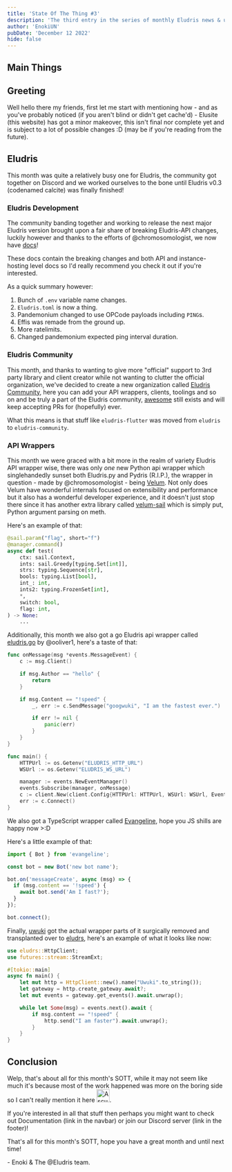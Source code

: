 ```yaml
---
title: 'State Of The Thing #3'
description: 'The third entry in the series of monthly Eludris news & updates.'
author: 'EnokiUN'
pubDate: 'December 12 2022'
hide: false
---
```


## Main Things

## Greeting

Well hello there my friends, first let me start with mentioning how - and as you've probably noticed (if you aren't blind or
didn't get cache'd) - Elusite (this website) has got a minor makeover, this isn't final nor complete yet and is subject to a
lot of possible changes :D (may be if you're reading from the future).

## Eludris

This month was quite a relatively busy one for Eludris, the community got together on Discord and we worked ourselves to the
bone until Eludris v0.3 (codenamed calcite) was finally finished!

### Eludris Development

The community banding together and working to release the next major Eludris version brought upon a fair share of breaking
Eludris-API changes, luckily however and thanks to the efforts of @chromosomologist, we now have
[docs](https://eludris.github.io/docs)!

These docs contain the breaking changes and both API and instance-hosting level docs so I'd really recommend you check it out
if you're interested.

As a quick summary however:

1. Bunch of `.env` variable name changes.
2. `Eludris.toml` is now a thing.
3. Pandemonium changed to use OPCode payloads including `PING`s.
4. Effis was remade from the ground up.
5. More ratelimits.
6. Changed pandemonium expected ping interval duration.

### Eludris Community

This month, and thanks to wanting to give more "official" support to 3rd party library and client creator while not wanting to
clutter the official organization, we've decided to create a new organization called
[Eludris Community](https://github.com/eludris-community), here you can add your API wrappers, clients, toolings and so on and
be truly a part of the Eludris community, [awesome](https://github.com/eludris/awesome) still exists and will keep accepting
PRs for (hopefully) ever.

What this means is that stuff like `eludris-flutter` was moved from `eludris` to `eludris-community`.

### API Wrappers

This month we were graced with a bit more in the realm of variety Eludris API wrapper wise, there was only _one_ new Python api
wrapper which singlehandedly sunset both Eludris.py and Pydris (R.I.P.), the wrapper in question - made by @chromosomologist -
being [Velum](https://github.com/eludris-community/velum). Not only does Velum have wonderful internals focused on
extensibility and performance but it also has a wonderful developer experience, and it doesn't just stop there since it has
another extra library called [velum-sail](https://github.com/eludris-community/velum-sail) which is simply put, Python
argument parsing on meth.

Here's an example of that:

```py
@sail.param("flag", short="f")
@manager.command()
async def test(
    ctx: sail.Context,
    ints: sail.Greedy[typing.Set[int]],
    strs: typing.Sequence[str],
    bools: typing.List[bool],
    int_: int,
    ints2: typing.FrozenSet[int],
    *,
    switch: bool,
    flag: int,
) -> None:
    ...
```

Additionally, this month we also got a go Eludris api wrapper called
[eludris.go](https://github.com/eludris-community/eludris.go) by @ooliver1, here's a taste of that:

```go
func onMessage(msg *events.MessageEvent) {
	c := msg.Client()

	if msg.Author == "hello" {
		return
	}

    if msg.Content == "!speed" {
		_, err := c.SendMessage("googwuki", "I am the fastest ever.")

		if err != nil {
			panic(err)
		}
    }
}

func main() {
	HTTPUrl := os.Getenv("ELUDRIS_HTTP_URL")
	WSUrl := os.Getenv("ELUDRIS_WS_URL")

	manager := events.NewEventManager()
	events.Subscribe(manager, onMessage)
	c := client.New(client.Config{HTTPUrl: HTTPUrl, WSUrl: WSUrl, EventManager: manager})
	err := c.Connect()
}
```

We also got a TypeScript wrapper called [Evangeline](https://github.com/toolifelesstocode/evangeline), hope you JS shills are
happy now >:D

Here's a little example of that:

```ts
import { Bot } from 'evangeline';

const bot = new Bot('new bot name');

bot.on('messageCreate', async (msg) => {
  if (msg.content == '!speed') {
    await bot.send('Am I fast?');
  }
});

bot.connect();
```

Finally, [uwuki](https://github.com/enokiun/uwuki) got the actual wrapper parts of it surgically removed and transplanted over
to [eludrs](https://github.com/eludris-community/eludrs), here's an example of what it looks like now:

```rust
use eludrs::HttpClient;
use futures::stream::StreamExt;

#[tokio::main]
async fn main() {
    let mut http = HttpClient::new().name("Uwuki".to_string());
    let gateway = http.create_gateway.await?;
    let mut events = gateway.get_events().await.unwrap();

    while let Some(msg) = events.next().await {
        if msg.content == "!speed" {
            http.send("I am faster").await.unwrap();
        }
    }
}
```

## Conclusion

Welp, that's about all for this month's SOTT, while it may not seem like much it's because most of the work happened was more
on the boring side so I can't really mention it here <img alt="A scuffed crying emoji" src="https://cdn.discordapp.com/emojis/980418824975319040.webp?size=96&quality=lossless" width="30em">.

If you're interested in all that stuff then perhaps you might want to check out Documentation (link in the navbar) or join our
Discord server (link in the footer)!

That's all for this month's SOTT, hope you have a great month and until next time!

\- Enoki & The @Eludris team.

